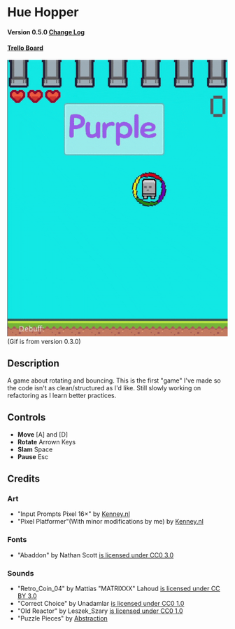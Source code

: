 # Hue Hopper
#### Version 0.5.0 [Change Log](https://github.com/sugarvoid/hue-hopper/blob/Current/docs/CHANGELOG.md)

#### [Trello Board](https://trello.com/b/aLnKhPKY/hue-hopper)


![](https://github.com/sugarvoid/hue-hopper/blob/Current/docs/hue.gif) \
(Gif is from version 0.3.0)

## Description
A game about rotating and bouncing. This is the first "game" I've made so the code isn't as clean/structured as I'd like. Still slowly working on refactoring as I learn better practices.

## Controls 
- **Move** [A] and [D]
- **Rotate** Arrown Keys
- **Slam** Space
- **Pause** Esc

## Credits

### Art

- "Input Prompts Pixel 16×" by [Kenney.nl](https://kenney.itch.io/)
- "Pixel Platformer"(With minor modifications by me) by [Kenney.nl](https://kenney.itch.io/)

### Fonts

- "Abaddon" by Nathan Scott [is licensed under CC0 3.0](https://creativecommons.org/licenses/by/3.0/)

### Sounds

- "Retro_Coin_04" by Mattias "MATRIXXX" Lahoud [is licensed under CC BY 3.0](https://creativecommons.org/licenses/by/3.0/)
- "Correct Choice" by Unadamlar [is licensed under CC0 1.0](https://creativecommons.org/publicdomain/zero/1.0/)
- "Old Reactor" by Leszek_Szary [is licensed under CC0 1.0](https://creativecommons.org/publicdomain/zero/1.0/)
- "Puzzle Pieces" by [Abstraction](http://www.abstractionmusic.com/)
